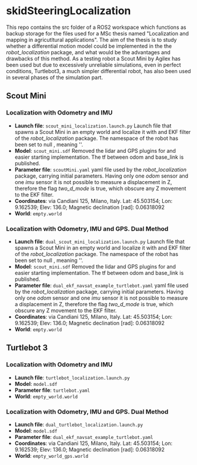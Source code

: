# skidSteeringLocalization

This repo contains the src folder of a ROS2 workspace which functions as backup storage for the files used for a MSc thesis named "Localization and mapping in agricutltural applications". The aim of the thesis is to study whether a differential motion model could be implemented in the the *robot_localization* package, and what would be the advantages and drawbacks of this method. As a testing robot a Scout Mini by Agilex has been used but due to excessively unreliable simulations, even in perfect conditions, Turtlebot3, a much simpler differential robot, has also been used in several phases of the simulation part.

## Scout Mini
### Localization with Odometry and IMU
* **Launch file**: `scout_mini_localization.launch.py` Launch file that spawns a Scout Mini in an empty world and localize it with and EKF filter of the *robot_localization* package. 
The namespace of the robot has been set to null , meaning ''. 
* **Model**: `scout_mini.sdf` Removed the lidar and GPS plugins for and easier starting implementation. The tf between odom and base_link is published.
* **Parameter file**: `scoutMini.yaml` yaml file used by the *robot_localization* package, carrying initial parameters. 
Having only one *odom* sensor and one *imu* sensor it is not possible to measure a displacement in Z, therefore the flag *two_d_mode* is true, which obscure any Z movement to the EKF filter. 
* **Coordinates**: via Candiani 125, Milano, Italy. Lat: 45.503154; Lon: 9.162539; Elev: 136.0; Magnetic declination [rad]: 0.06318092 
* **World**: `empty.world`

### Localization with Odometry, IMU and GPS. Dual Method
* **Launch file**: `dual_scout_mini_localization.launch.py` Launch file that spawns a Scout Mini in an empty world and localize it with and EKF filter of the *robot_localization* package. 
The namespace of the robot has been set to null , meaning ''. 
* **Model**: `scout_mini.sdf` Removed the lidar and GPS plugins for and easier starting implementation. The tf between odom and base_link is published.
* **Parameter file**: `dual_ekf_navsat_example_turtlebot.yaml` yaml file used by the *robot_localization* package, carrying initial parameters. 
Having only one *odom* sensor and one *imu* sensor it is not possible to measure a displacement in Z, therefore the flag *two_d_mode* is true, which obscure any Z movement to the EKF filter. 
* **Coordinates**: via Candiani 125, Milano, Italy. Lat: 45.503154; Lon: 9.162539; Elev: 136.0; Magnetic declination [rad]: 0.06318092 
* **World**: `empty.world`


## Turtlebot 3
### Localization with Odometry and IMU
* **Launch file**: `turtlebot_localization.launch.py` 
* **Model**: `model.sdf` 
* **Parameter file**: `turtlebot.yaml` 
* **World**: `empty_world.world`

### Localization with Odometry, IMU and GPS. Dual Method
* **Launch file**: `dual_turtlebot_localization.launch.py` 
* **Model**: `model.sdf` 
* **Parameter file**: `dual_ekf_navsat_example_turtlebot.yaml` 
* **Coordinates**: via Candiani 125, Milano, Italy. Lat: 45.503154; Lon: 9.162539; Elev: 136.0; Magnetic declination [rad]: 0.06318092 
* **World**: `empty_world_gps.world`